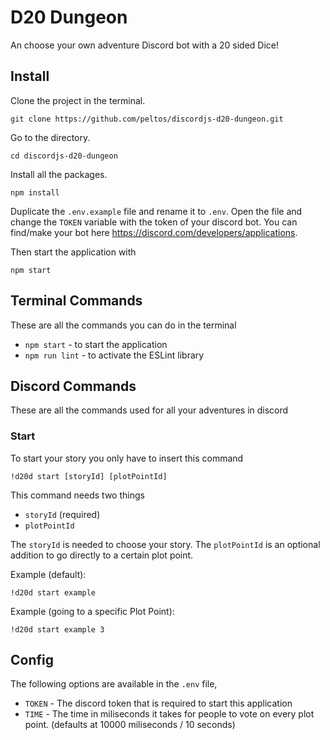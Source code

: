 # D20 Dungeon
An choose your own adventure Discord bot with a 20 sided Dice!

## Install

Clone the project in the terminal.

```
git clone https://github.com/peltos/discordjs-d20-dungeon.git
```

Go to the directory.

```
cd discordjs-d20-dungeon
```

Install all the packages.

```
npm install
```

Duplicate the `.env.example` file and rename it to `.env`. Open the file and change the `TOKEN` variable with the token of your discord bot. You can find/make your bot here https://discord.com/developers/applications.

Then start the application with

```
npm start
```

## Terminal Commands
These are all the commands you can do in the terminal
- `npm start` - to start the application
- `npm run lint` - to activate the ESLint library


## Discord Commands
These are all the commands used for all your adventures in discord

### Start

To start your story you only have to insert this command

```
!d20d start [storyId] [plotPointId]
```
This command needs two things

- `storyId` (required)
- `plotPointId`

The `storyId` is needed to choose your story. The `plotPointId` is an optional addition to go directly to a certain plot point.

Example (default):  
```
!d20d start example
```

Example (going to a specific Plot Point):  
```
!d20d start example 3
```

## Config

The following options are available in the `.env` file,
- `TOKEN` - The discord token that is required to start this application
- `TIME` - The time in miliseconds it takes for people to vote on every plot point. (defaults at 10000 miliseconds / 10 seconds)